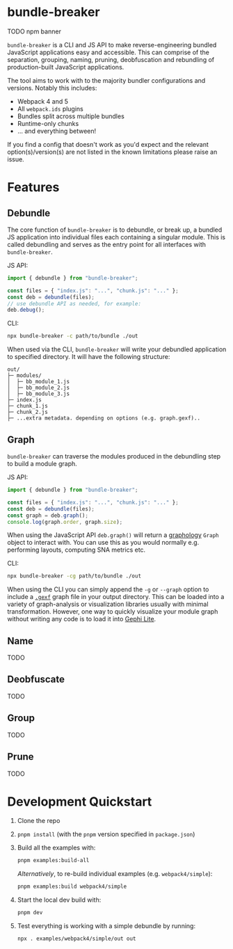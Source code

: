 # bundle-breaker

TODO npm banner

`bundle-breaker` is a CLI and JS API to make reverse-engineering bundled JavaScript applications easy and accessible. This can comprise of the separation, grouping, naming, pruning, deobfuscation and rebundling of production-built JavaScript applications.

The tool aims to work with to the majority bundler configurations and versions. Notably this includes:

- Webpack 4 and 5
- All `webpack.ids` plugins
- Bundles split across multiple bundles
- Runtime-only chunks
- ... and everything between!

If you find a config that doesn't work as you'd expect and the relevant option(s)/version(s) are not listed in the known limitations please raise an issue.

# Features

## Debundle

The core function of `bundle-breaker` is to debundle, or break up, a bundled JS application into individual files each containing a singular module. This is called debundling and serves as the entry point for all interfaces with `bundle-breaker`.

JS API:

```javascript
import { debundle } from "bundle-breaker";

const files = { "index.js": "...", "chunk.js": "..." };
const deb = debundle(files);
// use debundle API as needed, for example:
deb.debug();
```

CLI:

```sh
npx bundle-breaker -c path/to/bundle ./out
```

When used via the CLI, `bundle-breaker` will write your debundled application to specified directory. It will have the following structure:

```
out/
├─ modules/
│  ├─ bb_module_1.js
│  ├─ bb_module_2.js
│  ├─ bb_module_3.js
├─ index.js
├─ chunk_1.js
├─ chunk_2.js
├─ ...extra metadata. depending on options (e.g. graph.gexf)..
```

## Graph

`bundle-breaker` can traverse the modules produced in the debundling step to build a module graph.

JS API:

```javascript
import { debundle } from "bundle-breaker";

const files = { "index.js": "...", "chunk.js": "..." };
const deb = debundle(files);
const graph = deb.graph();
console.log(graph.order, graph.size);
```

When using the JavaScript API `deb.graph()` will return a [graphology](https://graphology.github.io/) `Graph` object to interact with. You can use this as you would normally e.g. performing layouts, computing SNA metrics etc.

CLI:

```sh
npx bundle-breaker -cg path/to/bundle ./out
```

When using the CLI you can simply append the `-g` or `--graph` option to include a [`.gexf`](https://gexf.net/) graph file in your output directory. This can be loaded into a variety of graph-analysis or visualization libraries usually with minimal transformation. However, one way to quickly visualize your module graph without writing any code is to load it into [Gephi Lite](https://gephi.org/gephi-lite/).

## Name

TODO

## Deobfuscate

TODO

## Group

TODO

## Prune

TODO

# Development Quickstart

1. Clone the repo
2. `pnpm install` (with the `pnpm` version specified in `package.json`)
3. Build all the examples with:

   ```sh
   pnpm examples:build-all
   ```

   _Alternatively_, to re-build individual examples (e.g. `webpack4/simple`):

   ```sh
   pnpm examples:build webpack4/simple
   ```

4. Start the local dev build with:

   ```sh
   pnpm dev
   ```

5. Test everything is working with a simple debundle by running:

   ```sh
   npx . examples/webpack4/simple/out out
   ```
